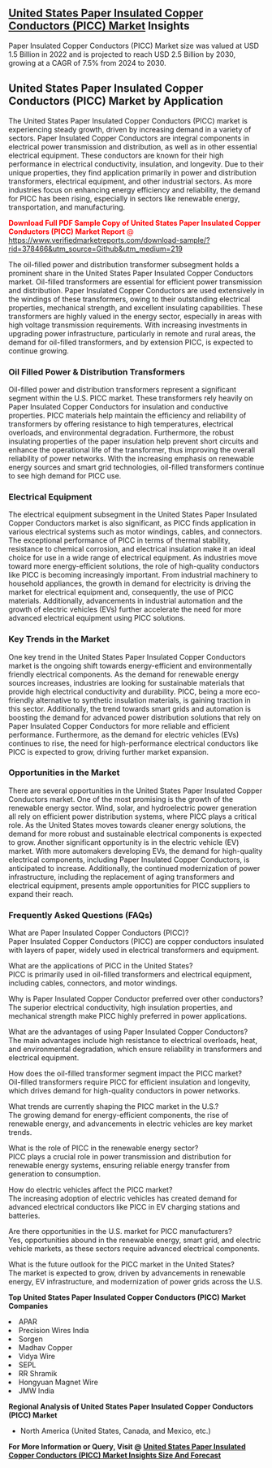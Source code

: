 <h2><a href="https://www.verifiedmarketreports.com/download-sample/?rid=378466&amp;utm_source=Github&amp;utm_medium=219" target="_blank">United States Paper Insulated Copper Conductors (PICC) Market</a> Insights</h2><p>Paper Insulated Copper Conductors (PICC) Market size was valued at USD 1.5 Billion in 2022 and is projected to reach USD 2.5 Billion by 2030, growing at a CAGR of 7.5% from 2024 to 2030.</p><p> <h2>United States Paper Insulated Copper Conductors (PICC) Market by Application</h2> <p>The United States Paper Insulated Copper Conductors (PICC) market is experiencing steady growth, driven by increasing demand in a variety of sectors. Paper Insulated Copper Conductors are integral components in electrical power transmission and distribution, as well as in other essential electrical equipment. These conductors are known for their high performance in electrical conductivity, insulation, and longevity. Due to their unique properties, they find application primarily in power and distribution transformers, electrical equipment, and other industrial sectors. As more industries focus on enhancing energy efficiency and reliability, the demand for PICC has been rising, especially in sectors like renewable energy, transportation, and manufacturing.</p> <p><p><span class=""><span style="color: #ff0000;"><strong>Download Full PDF Sample Copy of United States Paper Insulated Copper Conductors (PICC) Market Report</strong> @ </span><a href="https://www.verifiedmarketreports.com/download-sample/?rid=378466&amp;utm_source=Github&amp;utm_medium=219" target="_blank">https://www.verifiedmarketreports.com/download-sample/?rid=378466&amp;utm_source=Github&amp;utm_medium=219</a></span></p></p> <p>The oil-filled power and distribution transformer subsegment holds a prominent share in the United States Paper Insulated Copper Conductors market. Oil-filled transformers are essential for efficient power transmission and distribution. Paper Insulated Copper Conductors are used extensively in the windings of these transformers, owing to their outstanding electrical properties, mechanical strength, and excellent insulating capabilities. These transformers are highly valued in the energy sector, especially in areas with high voltage transmission requirements. With increasing investments in upgrading power infrastructure, particularly in remote and rural areas, the demand for oil-filled transformers, and by extension PICC, is expected to continue growing.</p> <h3>Oil Filled Power & Distribution Transformers</h3> <p>Oil-filled power and distribution transformers represent a significant segment within the U.S. PICC market. These transformers rely heavily on Paper Insulated Copper Conductors for insulation and conductive properties. PICC materials help maintain the efficiency and reliability of transformers by offering resistance to high temperatures, electrical overloads, and environmental degradation. Furthermore, the robust insulating properties of the paper insulation help prevent short circuits and enhance the operational life of the transformer, thus improving the overall reliability of power networks. With the increasing emphasis on renewable energy sources and smart grid technologies, oil-filled transformers continue to see high demand for PICC use.</p> <h3>Electrical Equipment</h3> <p>The electrical equipment subsegment in the United States Paper Insulated Copper Conductors market is also significant, as PICC finds application in various electrical systems such as motor windings, cables, and connectors. The exceptional performance of PICC in terms of thermal stability, resistance to chemical corrosion, and electrical insulation make it an ideal choice for use in a wide range of electrical equipment. As industries move toward more energy-efficient solutions, the role of high-quality conductors like PICC is becoming increasingly important. From industrial machinery to household appliances, the growth in demand for electricity is driving the market for electrical equipment and, consequently, the use of PICC materials. Additionally, advancements in industrial automation and the growth of electric vehicles (EVs) further accelerate the need for more advanced electrical equipment using PICC solutions.</p> <h3>Key Trends in the Market</h3> <p>One key trend in the United States Paper Insulated Copper Conductors market is the ongoing shift towards energy-efficient and environmentally friendly electrical components. As the demand for renewable energy sources increases, industries are looking for sustainable materials that provide high electrical conductivity and durability. PICC, being a more eco-friendly alternative to synthetic insulation materials, is gaining traction in this sector. Additionally, the trend towards smart grids and automation is boosting the demand for advanced power distribution solutions that rely on Paper Insulated Copper Conductors for more reliable and efficient performance. Furthermore, as the demand for electric vehicles (EVs) continues to rise, the need for high-performance electrical conductors like PICC is expected to grow, driving further market expansion.</p> <h3>Opportunities in the Market</h3> <p>There are several opportunities in the United States Paper Insulated Copper Conductors market. One of the most promising is the growth of the renewable energy sector. Wind, solar, and hydroelectric power generation all rely on efficient power distribution systems, where PICC plays a critical role. As the United States moves towards cleaner energy solutions, the demand for more robust and sustainable electrical components is expected to grow. Another significant opportunity is in the electric vehicle (EV) market. With more automakers developing EVs, the demand for high-quality electrical components, including Paper Insulated Copper Conductors, is anticipated to increase. Additionally, the continued modernization of power infrastructure, including the replacement of aging transformers and electrical equipment, presents ample opportunities for PICC suppliers to expand their reach.</p> <h3>Frequently Asked Questions (FAQs)</h3> <p>What are Paper Insulated Copper Conductors (PICC)?<br> Paper Insulated Copper Conductors (PICC) are copper conductors insulated with layers of paper, widely used in electrical transformers and equipment.</p> <p>What are the applications of PICC in the United States?<br> PICC is primarily used in oil-filled transformers and electrical equipment, including cables, connectors, and motor windings.</p> <p>Why is Paper Insulated Copper Conductor preferred over other conductors?<br> The superior electrical conductivity, high insulation properties, and mechanical strength make PICC highly preferred in power applications.</p> <p>What are the advantages of using Paper Insulated Copper Conductors?<br> The main advantages include high resistance to electrical overloads, heat, and environmental degradation, which ensure reliability in transformers and electrical equipment.</p> <p>How does the oil-filled transformer segment impact the PICC market?<br> Oil-filled transformers require PICC for efficient insulation and longevity, which drives demand for high-quality conductors in power networks.</p> <p>What trends are currently shaping the PICC market in the U.S.?<br> The growing demand for energy-efficient components, the rise of renewable energy, and advancements in electric vehicles are key market trends.</p> <p>What is the role of PICC in the renewable energy sector?<br> PICC plays a crucial role in power transmission and distribution for renewable energy systems, ensuring reliable energy transfer from generation to consumption.</p> <p>How do electric vehicles affect the PICC market?<br> The increasing adoption of electric vehicles has created demand for advanced electrical conductors like PICC in EV charging stations and batteries.</p> <p>Are there opportunities in the U.S. market for PICC manufacturers?<br> Yes, opportunities abound in the renewable energy, smart grid, and electric vehicle markets, as these sectors require advanced electrical components.</p> <p>What is the future outlook for the PICC market in the United States?<br> The market is expected to grow, driven by advancements in renewable energy, EV infrastructure, and modernization of power grids across the U.S.</p> </p><p><strong>Top United States Paper Insulated Copper Conductors (PICC) Market Companies</strong></p><div data-test-id=""><p><li>APAR</li><li> Precision Wires India</li><li> Sorgen</li><li> Madhav Copper</li><li> Vidya Wire</li><li> SEPL</li><li> RR Shramik</li><li> Hongyuan Magnet Wire</li><li> JMW India</li></p><div><strong>Regional Analysis of&nbsp;United States Paper Insulated Copper Conductors (PICC) Market</strong></div><ul><li dir="ltr"><p dir="ltr">North America&nbsp;(United States, Canada, and Mexico, etc.)</p></li></ul><p><strong>For More Information or Query, Visit @&nbsp;</strong><strong><a href="https://www.verifiedmarketreports.com/product/paper-insulated-copper-conductors-picc-market/?utm_source=Github&amp;utm_medium=219" target="_blank">United States Paper Insulated Copper Conductors (PICC) Market Insights Size And Forecast</a></strong></p></div>
